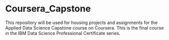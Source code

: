 # Coursera_Capstone
This repository will be used for housing projects and assignments for the Applied Data Science Capstone course on Coursera. This is the final course in the IBM Data Science Professional Certificate series.
